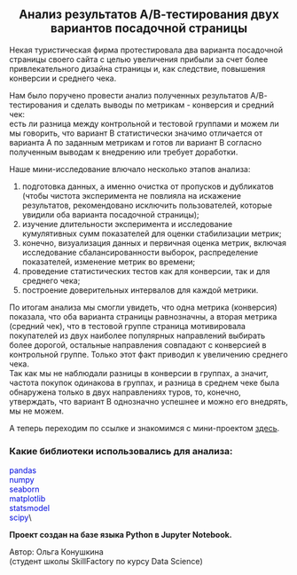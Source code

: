 ## <center> Анализ результатов А/В-тестирования двух вариантов посадочной страницы </center>
Некая туристическая фирма протестировала два варианта посадочной страницы своего сайта с целью увеличения прибыли за счет более привлекательного дизайна страницы и, как следствие, повышения конверсии и среднего чека.

Нам было поручено провести анализ полученных результатов А/В- тестирования и сделать выводы по метрикам - конверсия и средний чек:\
есть ли разница между контрольной и тестовой группами и можем ли мы говорить, что вариант В статистически значимо отличается от варианта А по заданным метрикам и готов ли вариант В согласно полученным выводам к внедрению или требует доработки.

Наше мини-исследование влючало несколько этапов анализа:
1) подготовка данных, а именно очистка от пропусков и дубликатов (чтобы чистота эксперимента не повлияла на искажение результатов, рекомендовано исключить пользователей, которые увидили оба варианта посадочной страницы);
2) изучение длительности эксперимента и исследование кумулятивных сумм показателей для оценки стабилизации метрик;
3) конечно, визуализация данных и первичная оценка метрик, включая исследование сбалансированности выборок, распределение показателей, изменение метрик во времени;
4) проведение статистических тестов как для конверсии, так и для среднего чека;
5) построение доверительных интервалов для каждой метрики.

По итогам анализа мы смогли увидеть, что одна метрика (конверсия) показала, что оба варианта страницы равнозначны, а вторая метрика (средний чек), что в тестовой группе страница мотивировала покупателей из двух наиболее популярных направлений выбирать более дорогой, остальные направления совпадают с конверсией в контрольной группе. Только этот факт приводил к увеличению среднего чека.\
Так как мы не наблюдали разницы в конверсии в группах, а значит, частота покупок одинакова в группах, и разница в среднем чеке была обнаружена только в двух направлениях туров, то, конечно, утверждать, что вариант В однозначно успешнее и можно его внедрять, мы не можем.



А теперь переходим по ссылке и знакомимся с мини-проектом [здесь](https://github.com/OlgaKonushkina/Data-Science/blob/main/Project_A_B_test/Project_A_B_test.ipynb).


### Какие библиотеки использовались для анализа:
<font color = 'springblue'>pandas</font>\
<font color = 'springblue'>numpy</font>\
<font color = 'springblue'>seaborn</font>\
<font color = 'springblue'>matplotlib</font>\
<font color = 'springblue'>statsmodel</font>\
<font color = 'springblue'>scipy</font>\


**Проект создан на базе языка Python в Jupyter Notebook.**

Автор: Ольга Конушкина\
(студент школы SkillFactory по курсу Data Science)
